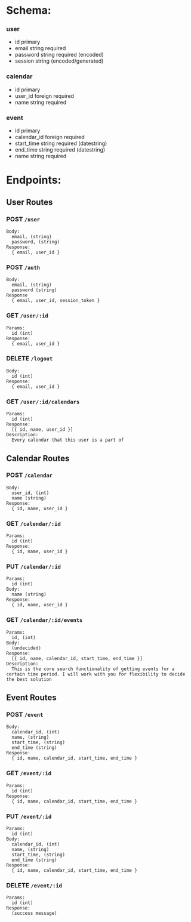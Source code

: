 # Schema:
### user
  - id primary
  - email string required
  - password string required (encoded)
  - session string (encoded/generated)

### calendar
  - id primary
  - user_id foreign required
  - name string required

### event
  - id primary
  - calendar_id foreign required
  - start_time string required (datestring)
  - end_time string required (datestring)
  - name string required

# Endpoints:
## User Routes
### POST `/user`
    Body:
      email, (string)
      password, (string)
    Response:
      { email, user_id }

### POST `/auth`
    Body:
      email, (string)
      password (string)
    Response
      { email, user_id, session_token }

### GET `/user/:id`
    Params:
      id (int)
    Response:
      { email, user_id }

### DELETE `/logout`
    Body:
      id (int)
    Response:
      { email, user_id }

### GET `/user/:id/calendars`
    Params:
      id (int)
    Response:
      [{ id, name, user_id }]
    Description:
      Every calendar that this user is a part of

## Calendar Routes
### POST `/calendar`
    Body:
      user_id, (int)
      name (string)
    Response:
      { id, name, user_id }

### GET `/calendar/:id`
    Params:
      id (int)
    Response:
      { id, name, user_id }

### PUT `/calendar/:id`
    Params:
      id (int)
    Body:
      name (string)
    Response:
      { id, name, user_id }

### GET `/calendar/:id/events`
    Params:
      id, (int)
    Body:
      (undecided)
    Response:
      [{ id, name, calendar_id, start_time, end_time }]
    Description:
      This is the core search functionality of getting events for a certain time period. I will work with you for flexibility to decide the best solution


## Event Routes
### POST `/event`
    Body:
      calendar_id, (int)
      name, (string)
      start_time, (string)
      end_time (string)
    Response:
      { id, name, calendar_id, start_time, end_time }

### GET `/event/:id`
    Params:
      id (int)
    Response:
      { id, name, calendar_id, start_time, end_time }

### PUT `/event/:id`
    Params:
      id (int)
    Body:
      calendar_id, (int)
      name, (string)
      start_time, (string)
      end_time (string)
    Response:
      { id, name, calendar_id, start_time, end_time }

### DELETE `/event/:id`
    Params:
      id (int)
    Response:
      (success message)
